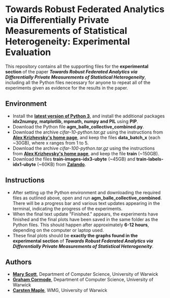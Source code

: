 # Towards Robust Federated Analytics via Differentially Private Measurements of Statistical Heterogeneity: Experimental Evaluation

This repository contains all the supporting files for the **experimental section** of the paper **_Towards Robust Federated Analytics via Differentially Private Measurements of Statistical Heterogeneity_**, including all the Python files necessary for anyone to repeat all of the experiments given as evidence for the results in the paper.

## Environment

- Install the [**latest version of Python 3**](https://www.python.org/downloads/), and install the additional packages **idx2numpy, matplotlib, mpmath, numpy and PIL** using **PIP**.
- Download the Python file **agm_balle_collective_combined.py**.
- Download the archive *cifar-10-python.tar.gz* using the instructions from [**Alex Krizhevsky's home page**](https://www.cs.toronto.edu/~kriz/cifar.html), and keep the files **data_batch_x** (each ~30GB), where x ranges from 1 to 5.
- Download the archive *cifar-100-python.tar.gz* using the instructions from [**Alex Krizhevsky's home page**](https://www.cs.toronto.edu/~kriz/cifar.html), and keep the file **train** (~150GB).
- Download the files **train-images-idx3-ubyte** (~45GB) and **train-labels-idx1-ubyte** (~60KB) from [**Zalando**](https://github.com/zalandoresearch/fashion-mnist).

## Instructions

- After setting up the Python environment and downloading the required files as outlined above, open and run **agm_balle_collective_combined**. There will be a progress bar and various text updates appearing in the terminal, indicating the progress of the experiments.
- When the final text update "Finished." appears, the experiments have finished and the final plots have been saved in the same folder as the Python files. This should happen after approximately **6-12 hours**, depending on the computer or laptop used.
- These final plots should be **exactly the graphs found in the experimental section** of **_Towards Robust Federated Analytics via Differentially Private Measurements of Statistical Heterogeneity_**.

## Authors

- **[Mary Scott](https://mary-python.github.io/)**, Department of Computer Science, University of Warwick
- **[Graham Cormode](http://dimacs.rutgers.edu/~graham/)**, Department of Computer Science, University of Warwick
- **[Carsten Maple](https://warwick.ac.uk/fac/sci/wmg/people/profile/?wmgid=1102)**, WMG, University of Warwick
